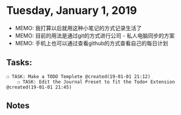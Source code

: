# Tuesday, January 1, 2019
- MEMO: 我打算以后就用这种小笔记的方式记录生活了
- MEMO: 目前的用法是通过git的方式进行公司 - 私人电脑同步的方案
- MEMO: 手机上也可以通过查看github的方式查看自己的每日计划

## Tasks:
    ☐ TASK: Make a TODO Templete @created(19-01-01 21:12)
        ☐ TASK: Edit the Journal Preset to fit the Todo+ Extension @created(19-01-01 21:45)
        
## Notes

